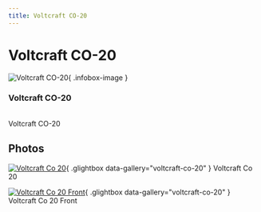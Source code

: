 ```yaml
---
title: Voltcraft CO-20
---
```


# Voltcraft CO-20

<div class="infobox" markdown>

![Voltcraft CO-20](./img/Voltcraft_co-20.jpg){ .infobox-image }

### Voltcraft CO-20

| | |
|---|---|

</div>

[](./img/Voltcraft_co-20.png)  [](./img/Voltcraft_co-20.png)Voltcraft CO-20

## Photos

<div class="photo-grid" markdown>

[![Voltcraft Co 20](./img/Voltcraft_co-20.jpg)](./img/Voltcraft_co-20.png "Voltcraft Co 20"){ .glightbox data-gallery="voltcraft-co-20" }
<span class="caption">Voltcraft Co 20</span>

[![Voltcraft Co 20 Front](./img/Voltcraft_co-20_front.jpg)](./img/Voltcraft_co-20_front.jpg "Voltcraft Co 20 Front"){ .glightbox data-gallery="voltcraft-co-20" }
<span class="caption">Voltcraft Co 20 Front</span>

</div>
